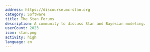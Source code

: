 ```yaml
---
address: https://discourse.mc-stan.org
category: Software
title: The Stan Forums
description: A community to discuss Stan and Bayesian modeling.
userCount: 2023
icon: stan.png
activity: high
language: en
---
```

